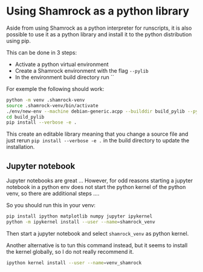 # Using Shamrock as a python library

Aside from using Shamrock as a python interpreter for runscripts, it is also possible to use it as a python library and install it to the python distribution using pip.

This can be done in 3 steps:

- Activate a python virtual environment
- Create a Shamrock environment with the flag `--pylib`
- In the environment build directory run ``

For exemple the following should work:
```bash
python -m venv .shamrock-venv
source .shamrock-venv/bin/activate
./env/new-env --machine debian-generic.acpp --builddir build_pylib --pylib -- --backend omp
cd build_pylib
pip install --verbose -e .
```

This create an editable library meaning that you change a source file and just rerun `pip install --verbose -e .` in the build directory to update the installation.

## Jupyter notebook

Jupyter notebooks are great ... However, for odd reasons starting a jupyter notebook in a python env
does not start the python kernel of the python venv, so there are additional steps ....

So you should run this in your venv:
```bash
pip install ipython matplotlib numpy jupyter ipykernel
python -m ipykernel install --user --name=shamrock_venv
```

Then start a jupyter notebook and select `shamrock_venv` as python kernel.

Another alternative is to tun this command instead, but it seems to install the kernel globally, so I do not really recommend it.
```bash
ipython kernel install --user --name=venv_shamrock
```
